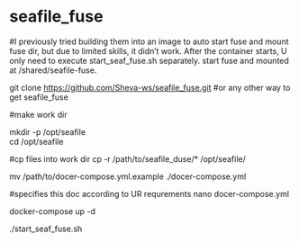 # seafile_fuse
#I previously tried building them into an image to auto start fuse and mount fuse dir, but due to limited skills, it didn’t work. After the container starts, U only need to execute start_seaf_fuse.sh separately. start fuse and mounted at /shared/seafile-fuse.

git clone https://github.com/Sheva-ws/seafile_fuse.git    #or any other way to get seafile_fuse  

#make work dir 

mkdir -p /opt/seafile                                     
cd /opt/seafile

#cp files into work dir
cp -r /path/to/seafile_duse/* /opt/seafile/               

mv /path/to/docer-compose.yml.example ./docer-compose.yml 

#specifies this doc according to UR requrements
nano docer-compose.yml                                    

docker-compose up -d

./start_seaf_fuse.sh                                     


